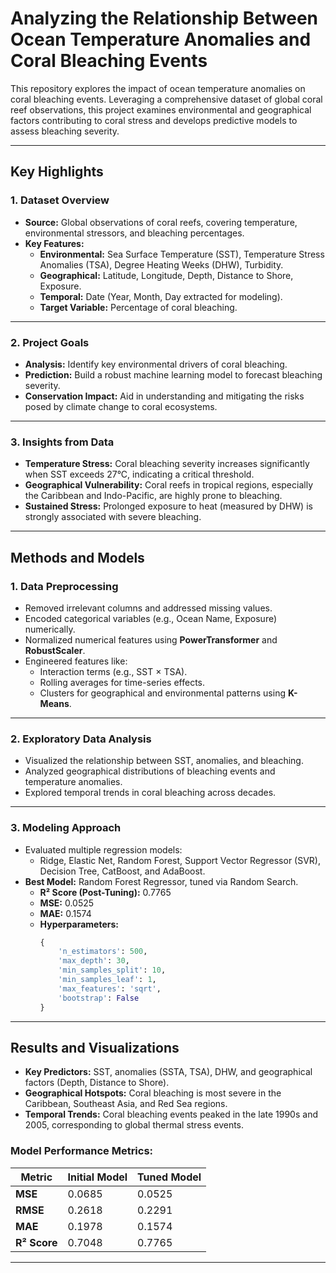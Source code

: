 # Analyzing the Relationship Between Ocean Temperature Anomalies and Coral Bleaching Events

This repository explores the impact of ocean temperature anomalies on coral bleaching events. Leveraging a comprehensive dataset of global coral reef observations, this project examines environmental and geographical factors contributing to coral stress and develops predictive models to assess bleaching severity.


---

## Key Highlights

### 1. **Dataset Overview**
- **Source:** Global observations of coral reefs, covering temperature, environmental stressors, and bleaching percentages.
- **Key Features:**
  - **Environmental:** Sea Surface Temperature (SST), Temperature Stress Anomalies (TSA), Degree Heating Weeks (DHW), Turbidity.
  - **Geographical:** Latitude, Longitude, Depth, Distance to Shore, Exposure.
  - **Temporal:** Date (Year, Month, Day extracted for modeling).
  - **Target Variable:** Percentage of coral bleaching.

---

### 2. **Project Goals**
- **Analysis:** Identify key environmental drivers of coral bleaching.
- **Prediction:** Build a robust machine learning model to forecast bleaching severity.
- **Conservation Impact:** Aid in understanding and mitigating the risks posed by climate change to coral ecosystems.

---

### 3. **Insights from Data**
- **Temperature Stress:** Coral bleaching severity increases significantly when SST exceeds 27°C, indicating a critical threshold.
- **Geographical Vulnerability:** Coral reefs in tropical regions, especially the Caribbean and Indo-Pacific, are highly prone to bleaching.
- **Sustained Stress:** Prolonged exposure to heat (measured by DHW) is strongly associated with severe bleaching.

---

## Methods and Models

### 1. **Data Preprocessing**
- Removed irrelevant columns and addressed missing values.
- Encoded categorical variables (e.g., Ocean Name, Exposure) numerically.
- Normalized numerical features using **PowerTransformer** and **RobustScaler**.
- Engineered features like:
  - Interaction terms (e.g., SST × TSA).
  - Rolling averages for time-series effects.
  - Clusters for geographical and environmental patterns using **K-Means**.

---

### 2. **Exploratory Data Analysis**
- Visualized the relationship between SST, anomalies, and bleaching.
- Analyzed geographical distributions of bleaching events and temperature anomalies.
- Explored temporal trends in coral bleaching across decades.

---

### 3. **Modeling Approach**
- Evaluated multiple regression models:
  - Ridge, Elastic Net, Random Forest, Support Vector Regressor (SVR), Decision Tree, CatBoost, and AdaBoost.
- **Best Model:** Random Forest Regressor, tuned via Random Search.
  - **R² Score (Post-Tuning):** 0.7765
  - **MSE:** 0.0525
  - **MAE:** 0.1574
  - **Hyperparameters:**
    ```python
    {
        'n_estimators': 500,
        'max_depth': 30,
        'min_samples_split': 10,
        'min_samples_leaf': 1,
        'max_features': 'sqrt',
        'bootstrap': False
    }
    ```

---

## Results and Visualizations

- **Key Predictors:** SST, anomalies (SSTA, TSA), DHW, and geographical factors (Depth, Distance to Shore).
- **Geographical Hotspots:** Coral bleaching is most severe in the Caribbean, Southeast Asia, and Red Sea regions.
- **Temporal Trends:** Coral bleaching events peaked in the late 1990s and 2005, corresponding to global thermal stress events.

### Model Performance Metrics:
| Metric         | Initial Model | Tuned Model |
|----------------|---------------|-------------|
| **MSE**        | 0.0685        | 0.0525      |
| **RMSE**       | 0.2618        | 0.2291      |
| **MAE**        | 0.1978        | 0.1574      |
| **R² Score**   | 0.7048        | 0.7765      |

---


